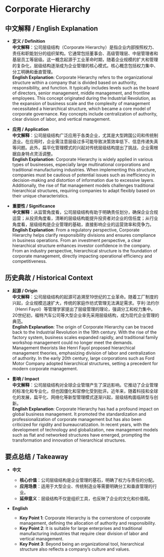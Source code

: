 # Corporate Hierarchy

## 中文解释 / English Explanation

* **定义 / Definition**  
  **中文解释**：公司层级结构（Corporate Hierarchy）是指企业内部按照权力、责任和职能划分的组织架构。它通常包括董事会、高级管理层、中层管理者和基层员工等层级。这一概念起源于工业革命时期，随着企业规模的扩大和管理的复杂化，层级结构逐渐成为企业管理的核心模式。核心概念包括权力集中、分工明确和垂直管理。  
  **English Explanation**: Corporate Hierarchy refers to the organizational structure within a company that is divided based on authority, responsibility, and function. It typically includes levels such as the board of directors, senior management, middle management, and frontline employees. This concept originated during the Industrial Revolution, as the expansion of business scale and the complexity of management necessitated a hierarchical structure, which became a core model of corporate governance. Key concepts include centralization of authority, clear division of labor, and vertical management.

* **应用 / Application**  
  **中文解释**：公司层级结构广泛应用于各类企业，尤其是大型跨国公司和传统制造业。在应用时，企业需注意层级过多可能导致决策效率低下、信息传递失真等问题。此外，扁平化管理模式的兴起对传统层级结构提出了挑战，企业需根据自身特点灵活调整。  
  **English Explanation**: Corporate Hierarchy is widely applied in various types of businesses, especially large multinational corporations and traditional manufacturing industries. When implementing this structure, companies must be cautious of potential issues such as inefficiency in decision-making and distortion of information due to excessive layers. Additionally, the rise of flat management models challenges traditional hierarchical structures, requiring companies to adapt flexibly based on their unique characteristics.

* **重要性 / Significance**  
  **中文解释**：从监管角度看，公司层级结构有助于明确责任划分，确保企业合规运营；从投资角度看，清晰的层级结构能提升投资者对企业的信任度；从行业角度看，层级结构是企业管理的基础，直接影响企业的运营效率和竞争力。  
  **English Explanation**: From a regulatory perspective, Corporate Hierarchy helps clarify responsibility divisions and ensures compliance in business operations. From an investment perspective, a clear hierarchical structure enhances investor confidence in the company. From an industry perspective, hierarchical structure is the foundation of corporate management, directly impacting operational efficiency and competitiveness.

## 历史典故 / Historical Context

* **起源 / Origin**  
  **中文解释**：公司层级结构的起源可追溯至19世纪的工业革命。随着工厂制度的兴起，企业规模迅速扩大，传统的家庭作坊式管理无法满足需求。亨利·法约尔（Henri Fayol）等管理学家提出了层级管理的理论，强调分工和权力集中。20世纪初，福特汽车公司等大型企业率先采用层级结构，成为现代企业管理的典范。  
  **English Explanation**: The origin of Corporate Hierarchy can be traced back to the Industrial Revolution in the 19th century. With the rise of the factory system, business scales expanded rapidly, and traditional family workshop management could no longer meet the demands. Management theorists like Henri Fayol proposed hierarchical management theories, emphasizing division of labor and centralization of authority. In the early 20th century, large corporations such as Ford Motor Company adopted hierarchical structures, setting a precedent for modern corporate management.

* **影响 / Impact**  
  **中文解释**：公司层级结构对全球企业管理产生了深远影响。它推动了企业管理的标准化和专业化，但也因僵化和官僚化受到批评。近年来，随着科技和全球化的发展，扁平化、网络化等新型管理模式逐渐兴起，层级结构面临转型与创新。  
  **English Explanation**: Corporate Hierarchy has had a profound impact on global business management. It promoted the standardization and professionalization of corporate management but has also been criticized for rigidity and bureaucratization. In recent years, with the development of technology and globalization, new management models such as flat and networked structures have emerged, prompting the transformation and innovation of hierarchical structures.

## 要点总结 / Takeaway

* **中文**  
  - **核心价值**：公司层级结构是企业管理的基石，明确了权力与责任的分配。  
  - **应用场景**：适用于大型企业、传统制造业等需要明确分工和垂直管理的行业。  
  - **延伸意义**：层级结构不仅是组织工具，也反映了企业的文化和价值观。  

* **English**  
  - **Key Point 1**: Corporate Hierarchy is the cornerstone of corporate management, defining the allocation of authority and responsibility.  
  - **Key Point 2**: It is suitable for large enterprises and traditional manufacturing industries that require clear division of labor and vertical management.  
  - **Key Point 3**: Beyond being an organizational tool, hierarchical structure also reflects a company’s culture and values.